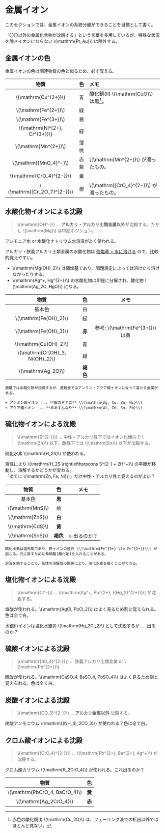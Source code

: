 # 金属イオン

このセクションでは、金属イオンの系統分離ができることを目標として書く。

「〇〇以外の金属化合物が沈殿する」という言葉を多用しているが、特殊な状況を除きイオンにならない \\(\mathrm{Pt, Au}\\) は除外する。

## 金属イオンの色

金属イオンの色は関連物質の色と似るため、必ず覚える。

|物質|色|メモ|
|:-:|:-:|:-|
|\\(\mathrm{Cu^{2+}}\\)|青|酸化銅(II) \\(\mathrm{CuO}\\) は黒[^1]。|
|\\(\mathrm{Fe^{2+}}\\)|緑||
|\\(\mathrm{Fe^{3+}}\\)|黄||
|\\(\mathrm{Ni^{2+}, Cr^{3+}}\\)|緑||
|\\(\mathrm{Mn^{2+}}\\)|薄桃||
|\\(\mathrm{{MnO_4}^-}\\)|赤紫|\\(\mathrm{Mn^{2+}}\\) が濁ったもの。|
|\\(\mathrm{{CrO_4}^{2-}}\\)|黄||
|\\(\mathrm{{Cr_2O_7}^{2-}}\\)|橙|\\(\mathrm{{CrO_4}^{2-}}\\) が濁ったもの。|

[^1]: 赤色の酸化銅(I) \\(\mathrm{Cu_2O}\\) は、フェーリング液での析出以外ではほとんど見ない。

## 水酸化物イオンによる沈殿

> \\(\mathrm{OH^-}\\) ... **アルカリ・アルカリ土類金属以外**が沈殿する。ただし \\(\mathrm{Mg}\\) は中間ポジション。

アンモニア水 or 水酸化ナトリウム水溶液がよく使われる。

アルカリ・狭義アルカリ土類金属の水酸化物は <u>強塩基 = 水に溶ける</u> ので、比較的覚えやすい。

+ \\(\mathrm{Mg(OH)_2}\\) は弱塩基であり、問題設定によっては溶けたり溶けなかったりする。
+ \\(\mathrm{Ag^+, Hg^{2+}}\\) の水酸化物は即座に分解され、酸化物 \\(\mathrm{Ag_2O, HgO}\\) になる。


|物質|色|メモ|
|:-:|:-:|:-:|
|基本色|白||
|\\(\mathrm{Fe(OH)_2}\\)|緑||
|\\(\mathrm{Fe(OH)_3}\\)|**赤**|参考: \\(\mathrm{Fe^{3+}}\\) は黄|
|\\(\mathrm{Cu(OH)_2}\\)|青||
|\\(\mathrm{Cr(OH)_3, Ni(OH)_2}\\)|緑||
|\\(\mathrm{Ag_2O}\\)|**褐色**||


```admonish warning title="過剰量の際の注意"
適量では水酸化物が沈殿するが、過剰量ではアンミン・アクア錯イオンとなって溶ける金属がある。

+ アンミン錯イオン ... **銀のドアに** \\(\mathrm{Ag, Cu, Zn, Ni}\\)
+ アクア錯イオン ... **ああすんなり** \\(\mathrm{Al, Zn, Sn, Pb}\\)
```



## 硫化物イオンによる沈殿

> \\(\mathrm{S^{2-}}\\) ... 中性・アルカリ性下ではイオン化傾向で \\(\mathrm{Zn}\\) 以下、酸性下では \\(\mathrm{Sn}\\) 以下が沈殿する。

硫化水素 \\(\mathrm{H_2S}\\) が使われる。

液性により \\(\mathrm{H_2S \rightleftharpoons S^{2-} + 2H^+}\\) の平衡が移動し、溶解するかどうかが変わる。  
「あてに \\(\mathrm{Zn, Fe, Ni}\\)」だけ中性・アルカリ性と覚えるのがよい？

|物質|色|メモ|
|:-:|:-:|:-:|
|基本色|**黒**||
|\\(\mathrm{MnS}\\)|桃||
|\\(\mathrm{ZnS}\\)|**白**||
|\\(\mathrm{CdS}\\)|**黄**||
|\\(\mathrm{SnS}\\)|**褐色**|←出るのか？|

```admonish warning title="硫化水素の使用に関するあれこれ"
硫化水素は還元剤であり、鉄イオンの還元 \\(\mathrm{Fe^{3+} \to Fe^{2+}}\\) が起こる。元に戻すために希硫酸(酸化剤)を入れることがある。

溶液を熱することで、気体の溶解度の関係により、硫化水素を抜くことができる。
```


## 塩化物イオンによる沈殿

> \\(\mathrm{Cl^-}\\) ... \\(\mathrm{Ag^+, Pb^{2+}, ({Hg_2}^{2+})}\\) が沈殿する。

塩酸が使われる。\\(\\mathrm{AgCl, PbCl_2}\\) はよく見るため割と覚えられる。色は全て白。

水銀(I)イオンは塩化水銀(I) \\(\mathrm{Hg_2Cl_2}\\) として沈殿するが……出るのか？

## 硫酸イオンによる沈殿

> \\(\mathrm{{SO_4}^{2-}}\\) ... 狭義アルカリ土類金属 or \\(\mathrm{Pb^{2+}}\\)

硫酸が使われる。\\(\mathrm{CaSO_4, BaSO_4, PbSO_4}\\) はよく見るため割と覚えられる。色は全て白。

## 炭酸イオンによる沈殿

> \\(\mathrm{{CO_3}^{2-}}\\) ... **アルカリ金属以外** 沈殿する。

炭酸アンモニウム \\(\mathrm{(NH_4)_2CO_3}\\) が使われる？色は全て白。

## クロム酸イオンによる沈殿

> \\(\mathrm{{CrO_4}^{2-}}\\) ... \\(\mathrm{Pb^{2+}, Ba^{2+}, Ag^+}\\) が沈殿する。

クロム酸カリウム \\(\mathrm{K_2CrO_4}\\) が使われる。これ出るのか？

|物質|色|
|:-:|:-:|
|\\(\mathrm{PbCrO_4, BaCrO_4}\\)|**黄**|
|\\(\mathrm{Ag_2CrO_4}\\)|**赤**|

